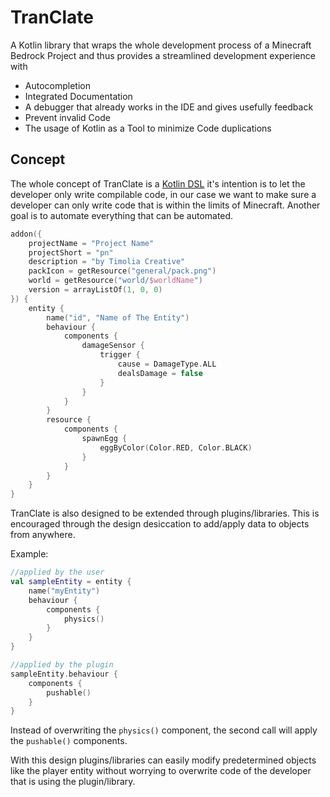 # TranClate

A Kotlin library that wraps the whole development process of a Minecraft Bedrock Project and thus provides
a streamlined development experience with

- Autocompletion
- Integrated Documentation
- A debugger that already works in the IDE and gives usefully feedback
- Prevent invalid Code
- The usage of Kotlin as a Tool to minimize Code duplications 

## Concept

The whole concept of TranClate is a [Kotlin DSL](https://kotlinlang.org/docs/type-safe-builders.html) it's intention is
to let the developer only write compilable code, in our case we want to make sure a developer can only write code that
is within the limits of Minecraft. Another goal is to automate everything that can be automated.

````kotlin
addon({
    projectName = "Project Name"
    projectShort = "pn"
    description = "by Timolia Creative"
    packIcon = getResource("general/pack.png")
    world = getResource("world/$worldName")
    version = arrayListOf(1, 0, 0)
}) {
    entity {
        name("id", "Name of The Entity")
        behaviour {
            components {
                damageSensor {
                    trigger {
                        cause = DamageType.ALL
                        dealsDamage = false
                    }
                }
            }
        }
        resource {
            components {
                spawnEgg {
                    eggByColor(Color.RED, Color.BLACK)
                }
            }
        }
    }
}
````

TranClate is also designed to be extended through plugins/libraries. This is 
encouraged through the design desiccation to add/apply data to objects from anywhere.

Example:

```kotlin
//applied by the user
val sampleEntity = entity {
    name("myEntity")
    behaviour {
        components {
            physics()
        }
    }
}

//applied by the plugin
sampleEntity.behaviour {
    components {
        pushable()
    }
}
```

Instead of overwriting the `physics()` component, the second call will apply the `pushable()` components.

With this design plugins/libraries can easily modify predetermined objects like the player entity without
worrying to overwrite code of the developer that is using the plugin/library.
